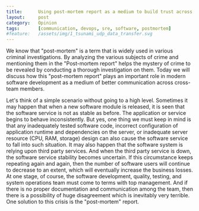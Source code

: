 ```yaml
---
title:      Using post-mortem report as a medium to build trust across cross-team members
layout:     post
category:   Opinion
tags: 	    [communication, devops, sre, software, postmortem]
#feature:   /assets/img/1_tsunami_udp_data_transfer.svg
---
```


We know that "post-mortem" is a term that is widely used in various criminal investigations. By analyzing the various subjects of crime and mentioning them in the "Post-mortem report" helps the mystery of crime to be revealed by conducting a thorough investigation on them. Today we will discuss how this "post-mortem report" plays an important role in modern software development as a medium of better communication across cross-team members.
<!--more-->

Let's think of a simple scenario without going to a high level. Sometimes it may happen that when a new software module is released, it is seen that the software service is not as stable as before. The application or service begins to behave inconsistently. But yes, one thing we must keep in mind is that any inadequately tested software code, incorrect configuration of application runtime and dependencies on the server, or inadequate server resource (CPU, RAM, storage) design can also cause the software service to fall into such situation. It may also happen that the software system is relying upon third party services. And when the third party service is down, the software service stability becomes uncertain. If this circumstance keeps repeating again and again, then the number of software users will continue to decrease to an extent, which will eventually increase the business losses. At one stage, of course, the software development, quality, testing, and system operations team must come to terms with top management. And if there is no proper documentation and communication among the team, then there is a possibility of huge disagreement which is inevitably very terrible. One solution to this crisis is the "post-mortem" report.

